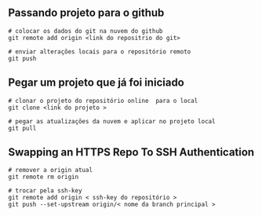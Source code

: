 ## Passando projeto para o github

    # colocar os dados do git na nuvem do github 
    git remote add origin <link do repositrio do git>

    # enviar alterações locais para o repositório remoto 
    git push

## Pegar um projeto que já foi iniciado

    # clonar o projeto do repositório online  para o local 
    git clone <link do projeto >
    
    # pegar as atualizações da nuvem e aplicar no projeto local 
    git pull



## Swapping an HTTPS Repo To SSH Authentication

    # remover a origin atual 
    git remote rm origin

    # trocar pela ssh-key
    git remote add origin < ssh-key do repositório >
    git push --set-upstream origin/< nome da branch principal >